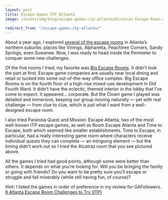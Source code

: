 ```yaml
---
layout: post
title: Escape Games ITP Atlanta
image: /assets/img/blog/escape-games-itp-atlanta/Alcatraz-Escape-Room-at-Time-to-Escape.jpg

redirect_from: "/escape-games-itp-atlanta/"
---
```


About a year ago, I explored [several of the escape rooms][0] in Atlanta’s northern suburbs: places like Vinings, Alpharetta, Peachtree Corners, Sandy Springs, even Suwanee. Now, I was ready to head inside the Perimeter to conquer some new challenges.

Of the five rooms I tried, my favorite was [Big Escape Rooms][1]. It didn’t look the part at first. Escape game companies are usually near local dining and retail or tucked into some out-of-the-way office complex. Big Escape Rooms is on the fourth floor of a high-rise mixed-use development in Old Fourth Ward. It didn’t have the eclectic, themed interior in the lobby that I’ve come to expect. It appeared… corporate. But the Clown game I played was detailed and immersive, keeping our group moving naturally — yet with real challenge — from clue to clue, which is just what I want from a well-designed escape room.

I also tried Paranoia Quest and Mission: Escape Atlanta, two of the most well-known ITP escape games, as well as Room Escape Atlanta and Time to Escape, both which seemed like smaller establishments. Time to Escape, in particular, had a really interesting game room where characters receive individual quests they can complete — an intriguing element — but the timing didn’t work out so I tried the Alcatraz room that you see pictured above.

All the games I tried had good points, although some were better than others. It depends on what you’re looking for. Will you be bringing the family or going with friends? Do you want to be pretty sure you’ll escape or struggle and fail miserably (while still having fun, of course)?

<p class="h4">
Hint: I listed the games in order of preference in my review for GAFollowers.<br>
<a href="http://www.gafollowers.com/6-atlanta-escape-room-challenges-to-try-itp" rel="noopener noreferrer" target="_blank">
6 Atlanta Escape Room Challenges to Try (ITP)
</a>
</p>

[0]: /blog/escape-games-in-metro-atlanta.html
[1]: https://www.bigescaperooms.com
